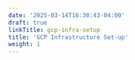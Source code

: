 ```yaml
---
date: '2025-03-14T16:30:43-04:00'
draft: true
linkTitle: gcp-infra-setup
title: 'GCP Infrastructure Set-up'
weight: 1
---
```


